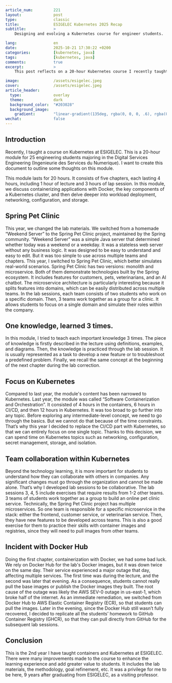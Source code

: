 ```yaml
---
article_num:         221
layout:              post
type:                classic
title:               ESIGELEC Kubernetes 2025 Recap
subtitle:            >
    Designing and evolving a Kubernetes course for engineer students.

lang:                en
date:                2025-10-21 17:30:22 +0200
categories:          [kubernetes, java]
tags:                [kubernetes, java]
comments:            true
excerpt:             >
    This post reflects on a 20-hour Kubernetes course I recently taught at ESIGELEC, where engineering students explored containerization, Kubernetes fundamentals, and real-world collaboration using the Spring Pet Clinic project. It shares insights into the redesigned curriculum, hands-on labs, and lessons learned from focusing deeply on Kubernetes and team-based learning.

image:               /assets/esigelec.jpeg
cover:               /assets/esigelec.jpeg
article_header:
  type:              overlay
  theme:             dark
  background_color:  "#203028"
  background_image:
    gradient:        "linear-gradient(135deg, rgba(0, 0, 0, .6), rgba(0, 0, 0, .4))"
wechat:              false
---
```


## Introduction

Recently, I taught a course on Kubernetes at ESIGELEC. This is a 20-hour module for 25 engineering students majoring in the Digital Services Engineering (Ingenieurie des Services du Numerique). I want to create this document to outline some thoughts on this module.

This module lasts for 20 hours. It consists of five chapters, each lasting 4 hours, including 1 hour of lecture and 3 hours of lap session. In this module, we discuss containerizing applications with Docker, the key components of a Kubernetes cluster, and then delve deeper into workload deployment, networking, configuration, and storage.

## Spring Pet Clinic

This year, we changed the lab materials. We switched from a homemade “Weekend Server” to the Spring Pet Clinic project, maintained by the Spring community. “Weekend Server” was a simple Java server that determined whether today was a weekend or a weekday. It was a stateless web server without any business logic. It was designed to be easy to understand and easy to edit. But it was too simple to use across multiple teams and chapters. This year, I switched to Spring Pet Clinic, which better simulates real-world scenarios. Spring Pet Clinic has two versions: monolith and microservice. Both of them demonstrate technologies built by the Spring ecosystem. It includes features for customers, pets, veterinarians, and an AI chatbot. The microservice architecture is particularly interesting because it splits features into domains, which can be easily distributed across multiple teams. In the lab sessions, each team consists of two students who work on a specific domain. Then, 3 teams work together as a group for a clinic. It allows students to focus on a single domain and simulate their roles within the company.

## One knowledge, learned 3 times.

In this module, I tried to teach each important knowledge 3 times. The piece of knowledge is firstly described in the lecture using definitions, examples, and diagrams. Then, the knowledge is practiced through the lab session. It is usually represented as a task to develop a new feature or to troubleshoot a predefined problem. Finally, we recall the same concept at the beginning of the next chapter during the lab correction.

## Focus on Kubernetes
Compared to last year, the module's content has been narrowed to Kubernetes. Last year, the module was called “Software Containerization and Orchestration”. It consisted of 4 hours in the containers, 6 hours in CI/CD, and then 12 hours in Kubernetes. It was too broad to go further into any topic. Before exploring any intermediate-level concept, we need to go through the basics. But we cannot do that because of the time constraints. That’s why this year I decided to replace the CI/CD part with Kubernetes, so that we can entirely focus on one single topic. Thanks to this decision, we can spend time on Kubernetes topics such as networking, configuration, secret management, storage, and isolation.

## Team collaboration within Kubernetes

Beyond the technology learning, it is more important for students to understand how they can collaborate with others in companies. Any significant changes must go through the organization and cannot be made alone. That’s why I developed lab sessions to be collaborative. The lab sessions 3, 4, 5 include exercises that require results from 1-2 other teams. 3 teams of students work together as a group to build an online pet clinic service. Technically, the Spring Pet Clinic project has multiple microservices. So one team is responsible for a specific microservice in the stack: either the frontend, customer service, or veterinarian service. Then, they have new features to be developed across teams. This is also a good exercise for them to practice their skills with container images and registries, since they will need to pull images from other teams.

## Incident with Docker Hub

Doing the first chapter, containerization with Docker, we had some bad luck. We rely on Docker Hub for the lab's Docker images, but it was down twice on the same day. Their service experienced a major outage that day, affecting multiple services. The first time was during the lecture, and the second was later that evening. As a consequence, students cannot really pull the base images or publish the Docker images they built. The root cause of the outage was likely the AWS SEV-0 outage in us-east-1, which broke half of the internet. As an immediate remediation, we switched from Docker Hub to AWS Elastic Container Registry (ECR), so that students can pull the images. Later in the evening, since the Docker Hub still wasn’t fully recovered, I decided to replicate all the students’ homework to GitHub Container Registry (GHCR), so that they can pull directly from GitHub for the subsequent lab sessions.

## Conclusion

This is the 2nd year I have taught containers and Kubernetes at ESIGELEC. There were many improvements made to the course to enhance the learning experience and add greater value to students. It includes the lab materials, the methodology, goal refinement, etc. It was a privilege for me to be here, 9 years after graduating from ESIGELEC, as a visiting professor.
